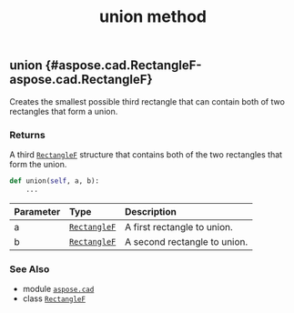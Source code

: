 ﻿---
title: union method
second_title: Aspose.CAD for Python via .NET API References
description: 
type: docs
weight: 100
url: /aspose.cad/rectanglef/union/
is_root: false
---

## union {#aspose.cad.RectangleF-aspose.cad.RectangleF}

Creates the smallest possible third rectangle that can contain both of two rectangles that form a union.


### Returns 


A third [`RectangleF`](/cad/python-net/aspose.cad/rectanglef) structure that contains both of the two rectangles that form the union.


```python
def union(self, a, b):
    ...
```


| Parameter | Type | Description |
| :- | :- | :- |
| a | [`RectangleF`](/cad/python-net/aspose.cad/rectanglef) | A first rectangle to union. |
| b | [`RectangleF`](/cad/python-net/aspose.cad/rectanglef) | A second rectangle to union. |



### See Also
* module [`aspose.cad`](../../)
* class [`RectangleF`](/cad/python-net/aspose.cad/rectanglef)
